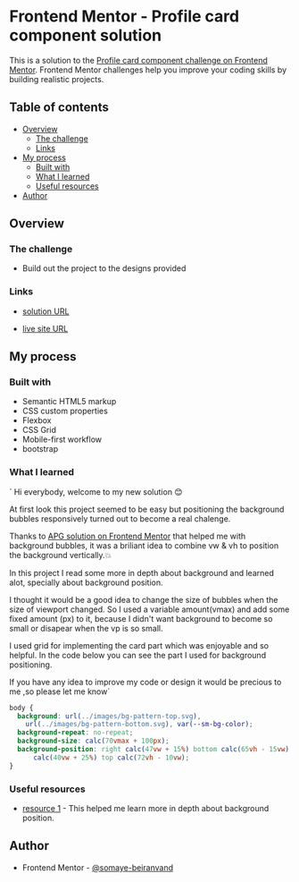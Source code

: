 # Frontend Mentor - Profile card component solution

This is a solution to the [Profile card component challenge on Frontend Mentor](https://www.frontendmentor.io/challenges/profile-card-component-cfArpWshJ). Frontend Mentor challenges help you improve your coding skills by building realistic projects.

## Table of contents

- [Overview](#overview)
  - [The challenge](#the-challenge)
  - [Links](#links)
- [My process](#my-process)
  - [Built with](#built-with)
  - [What I learned](#what-i-learned)
  - [Useful resources](#useful-resources)
- [Author](#author)

## Overview

### The challenge

- Build out the project to the designs provided

### Links

- [solution URL](https://www.frontendmentor.io/solutions/responsive-profilecardcomponentmain-with-flex-and-grid--T9xi1j8MU)

- [live site URL](https://somaye-beiranvand.github.io/Frontend-mentor-profile-card-component-main/)

## My process

### Built with

- Semantic HTML5 markup
- CSS custom properties
- Flexbox
- CSS Grid
- Mobile-first workflow
- bootstrap

### What I learned

` Hi everybody, welcome to my new solution :blush:

At first look this project seemed to be easy but positioning the background bubbles responsively turned out to become a real chalenge.

Thanks to [APG solution on Frontend Mentor](https://www.frontendmentor.io/solutions/card-component-with-3d-animation-t0NqrfqMT#comment-630cd1723fba76c6d9add1d8) that helped me with background bubbles, it was a briliant idea to combine vw & vh to position the background vertically.:boom:

In this project I read some more in depth about background and learned alot, specially about background position.

I thought it would be a good idea to change the size of bubbles when the size of viewport changed. So I used a variable amount(vmax) and add some fixed amount (px) to it, because I didn't want background to become so small or disapear when the vp is so small.

I used grid for implementing the card part which was enjoyable and so helpful.
In the code below you can see the part I used for background positioning.

If you have any idea to improve my code or design it would be precious to me ,so please let me know`

```css
body {
  background: url(../images/bg-pattern-top.svg),
    url(../images/bg-pattern-bottom.svg), var(--sm-bg-color);
  background-repeat: no-repeat;
  background-size: calc(70vmax + 100px);
  background-position: right calc(47vw + 15%) bottom calc(65vh - 15vw), left
      calc(40vw + 25%) top calc(72vh - 10vw);
}
```

### Useful resources

- [resource 1](https://dev.to/this-is-learning/all-you-need-to-know-about-background-position-3aac) - This helped me learn more in depth about background position.

## Author

- Frontend Mentor - [@somaye-beiranvand](https://www.frontendmentor.io/profile/somaye-beiranvand)
